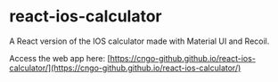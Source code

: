 # react-ios-calculator

A React version of the IOS calculator made with Material UI and Recoil.

Access the web app here: [https://cngo-github.github.io/react-ios-calculator/](https://cngo-github.github.io/react-ios-calculator/)
